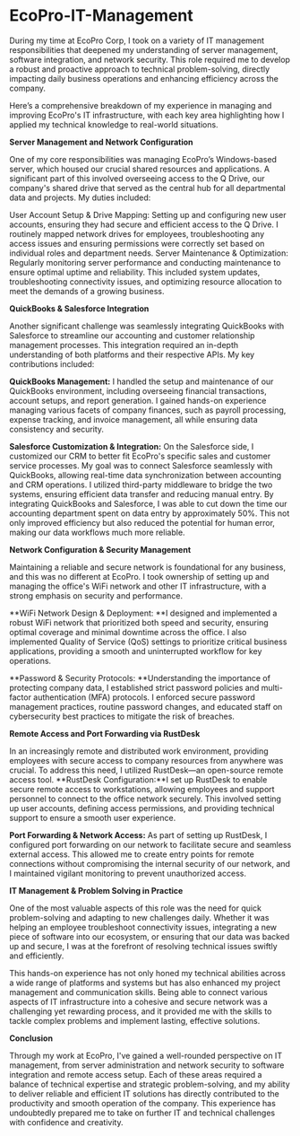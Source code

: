 # EcoPro-IT-Management
During my time at EcoPro Corp, I took on a variety of IT management responsibilities that deepened my understanding of server management, software integration, and network security. This role required me to develop a robust and proactive approach to technical problem-solving, directly impacting daily business operations and enhancing efficiency across the company.

Here’s a comprehensive breakdown of my experience in managing and improving EcoPro's IT infrastructure, with each key area highlighting how I applied my technical knowledge to real-world situations.

**Server Management and Network Configuration**

One of my core responsibilities was managing EcoPro’s Windows-based server, which housed our crucial shared resources and applications. A significant part of this involved overseeing access to the Q Drive, our company's shared drive that served as the central hub for all departmental data and projects. My duties included:

  User Account Setup & Drive Mapping: Setting up and configuring new user accounts, ensuring they had secure and efficient access to the Q Drive. I routinely mapped network drives for employees, troubleshooting any access issues and ensuring permissions were correctly set based on individual roles and department needs.
  Server Maintenance & Optimization: Regularly monitoring server performance and conducting maintenance to ensure optimal uptime and reliability. This included system updates, troubleshooting connectivity issues, and optimizing resource allocation to meet the demands of a growing business.
  
**QuickBooks & Salesforce Integration**

Another significant challenge was seamlessly integrating QuickBooks with Salesforce to streamline our accounting and customer relationship management processes. This integration required an in-depth understanding of both platforms and their respective APIs. My key contributions included:

  **QuickBooks Management:** I handled the setup and maintenance of our QuickBooks environment, including overseeing financial transactions, account setups, and report generation. I gained hands-on experience managing various facets of company finances, such as payroll processing, expense tracking, and invoice management, all while ensuring data consistency and security.
 
  **Salesforce Customization & Integration:** On the Salesforce side, I customized our CRM to better fit EcoPro's specific sales and customer service processes. My goal was to connect Salesforce seamlessly with QuickBooks, allowing real-time data synchronization between accounting and CRM operations. I utilized third-party middleware to bridge the two systems, ensuring efficient data transfer and reducing manual entry.
  By integrating QuickBooks and Salesforce, I was able to cut down the time our accounting department spent on data entry by approximately 50%. This not only improved efficiency but also reduced the potential for human error, making our data workflows much more reliable.

**Network Configuration & Security Management**

Maintaining a reliable and secure network is foundational for any business, and this was no different at EcoPro. I took ownership of setting up and managing the office's WiFi network and other IT infrastructure, with a strong emphasis on security and performance.

  **WiFi Network Design & Deployment: **I designed and implemented a robust WiFi network that prioritized both speed and security, ensuring optimal coverage and minimal downtime across the office. I also implemented Quality of Service (QoS) settings to prioritize critical business applications, providing a smooth and uninterrupted workflow for key operations.
 
  **Password & Security Protocols: **Understanding the importance of protecting company data, I established strict password policies and multi-factor authentication (MFA) protocols. I enforced secure password management practices, routine password changes, and educated staff on cybersecurity best practices to mitigate the risk of breaches.
  
**Remote Access and Port Forwarding via RustDesk**

  In an increasingly remote and distributed work environment, providing employees with secure access to company resources from anywhere was crucial. To address this need, I utilized RustDesk—an open-source remote access tool.
**RustDesk Configuration:**I set up RustDesk to enable secure remote access to workstations, allowing employees and support personnel to connect to the office network securely. This involved setting up user accounts, defining access permissions, and providing technical support to ensure a smooth user experience.

**Port Forwarding & Network Access:** As part of setting up RustDesk, I configured port forwarding on our network to facilitate secure and seamless external access. This allowed me to create entry points for remote connections without compromising the internal security of our network, and I maintained vigilant monitoring to prevent unauthorized access.

**IT Management & Problem Solving in Practice**

One of the most valuable aspects of this role was the need for quick problem-solving and adapting to new challenges daily. Whether it was helping an employee troubleshoot connectivity issues, integrating a new piece of software into our ecosystem, or ensuring that our data was backed up and secure, I was at the forefront of resolving technical issues swiftly and efficiently.

This hands-on experience has not only honed my technical abilities across a wide range of platforms and systems but has also enhanced my project management and communication skills. Being able to connect various aspects of IT infrastructure into a cohesive and secure network was a challenging yet rewarding process, and it provided me with the skills to tackle complex problems and implement lasting, effective solutions.

**Conclusion**

Through my work at EcoPro, I've gained a well-rounded perspective on IT management, from server administration and network security to software integration and remote access setup. Each of these areas required a balance of technical expertise and strategic problem-solving, and my ability to deliver reliable and efficient IT solutions has directly contributed to the productivity and smooth operation of the company. This experience has undoubtedly prepared me to take on further IT and technical challenges with confidence and creativity.
